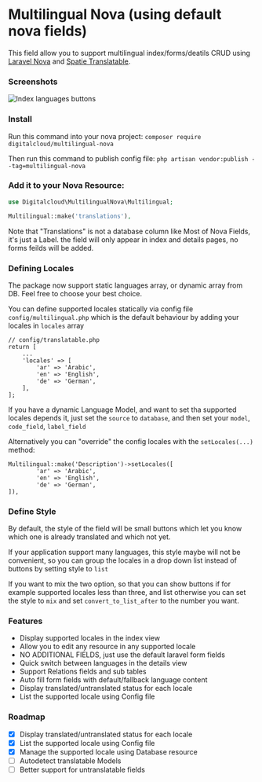 # Multilingual Nova (using default nova fields)

This field allow you to support multilingual index/forms/deatils CRUD using [Laravel Nova](https://nova.laravel.com) and [Spatie Translatable](https://github.com/spatie/laravel-translatable).

### Screenshots

![Index languages buttons](https://www.imageupload.co.uk/images/2018/09/01/ScreenShot2018-09-01at7.48.49PM.png)

### Install

Run this command into your nova project:
`composer require digitalcloud/multilingual-nova`

Then run this command to publish config file:
`php artisan vendor:publish --tag=multilingual-nova`

### Add it to your Nova Resource:

```php
use Digitalcloud\MultilingualNova\Multilingual;

Multilingual::make('translations'),
```

Note that "Translations" is not a database column like Most of Nova Fields, it's just a Label. the field will only appear in index and details pages, no forms feilds will be added.

### Defining Locales
The package now support static languages array, or dynamic array from DB.
Feel free to choose your best choice.

You can define supported locales statically via config file ```config/multilingual.php``` which is the default behaviour
by adding your locales in ```locales``` array


```
// config/translatable.php
return [
    ...
    'locales' => [
        'ar' => 'Arabic',
        'en' => 'English',
        'de' => 'German',
    ],
];
```
If you have a dynamic Language Model, and want to set tha supported locales depends it,
just set the `source` to `database`, and then set your `model`, `code_field`, `label_field`

Alternatively you can "override" the config locales with the ```setLocales(...)``` method:

```
Multilingual::make('Description')->setLocales([
        'ar' => 'Arabic',
        'en' => 'English',
        'de' => 'German',
]),
```

### Define Style
By default, the style of the field will be small buttons which let you know which one is already translated
and which not yet.

If your application support many languages, this style maybe will not be convenient,
so you can group the locales in a drop down list instead of buttons by setting style to
`list`

If you want to mix the two option, so that you can show buttons if for example supported
locales less than three, and list otherwise you can set the style to `mix` and set
`convert_to_list_after` to the number you want.

### Features

* Display supported locales in the index view
* Allow you to edit any resource in any supported locale
* NO ADDITIONAL FIELDS, just use the default laravel form fields
* Quick switch between languages in the details view
* Support Relations fields and sub tables
* Auto fill form fields with default/fallback language content
* Display translated/untranslated status for each locale
* List the supported locale using Config file

### Roadmap

* [x] Display translated/untranslated status for each locale
* [x] List the supported locale using Config file
* [x] Manage the supported locale using Database resource
* [ ] Autodetect translatable Models
* [ ] Better support for untranslatable fields 

